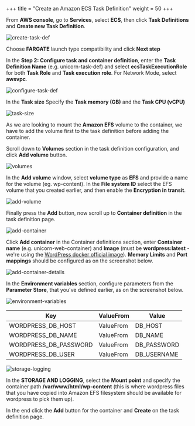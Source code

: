 +++
title = "Create an Amazon ECS Task Definition"
weight = 50
+++

From **AWS console**, go to **Services**, select **ECS**, then click **Task Definitions** and **Create new Task Definition**.

![create-task-def](/ecs/create-task-def.png)

Choose **FARGATE** launch type compatibility and click **Next step**

In the **Step 2: Configure task and container definition**, enter the **Task Definition Name** (e.g. unicorn-task-def) and select **ecsTaskExecutionRole** for both **Task Role** and **Task execution role**. For Network Mode, select **awsvpc**.


![configure-task-def](/ecs/configure-task-def.png)

In the **Task size** Specify the **Task memory (GB)** and the **Task CPU (vCPU)**

![task-size](/ecs/task-size.png)

As we are looking to mount the **Amazon EFS** volume to the container, we have to add the volume first to the task definition before adding the container.

Scroll down to **Volumes** section in the task definition configuration, and click **Add volume** button.

![volumes](/ecs/volumes.png)

In the **Add volume** window, select **volume type** as **EFS** and provide a name for the volume (eg. wp-content). In the **File system ID** select the EFS volume that you created earlier, and then enable the **Encryption in transit**.

![add-volume](/ecs/add-volume.png)

Finally press the **Add** button, now scroll up to **Container definition** in the task definition page.



![add-container](/ecs/add-container.png)

Click **Add container** in the Container definitions section, enter **Container name** (e.g. unicorn-web-container) and **Image** (must be **wordpress:latest** - we're using the <a href="https://hub.docker.com/_/wordpress" target="_blank" rel="noopener noreferrer">WordPress docker official image</a>). **Memory Limits** and **Port mappings** should be configured as on the screenshot below.

![add-container-details](/ecs/add-container-details.png)

In the **Environment variables** section, configure parameters from the **Parameter Store**, that you've defined earlier, as on the screenshot below.

![environment-variables](/ecs/environment-variables.png)


| Key              | ValueFrom             | Value                          |
| ---------------------- | ---------------- |--------------------------------|
| WORDPRESS_DB_HOST| ValueFrom           | DB_HOST                  |
| WORDPRESS_DB_NAME| ValueFrom           | DB_NAME    |
| WORDPRESS_DB_PASSWORD| ValueFrom           | DB_PASSWORD          |
| WORDPRESS_DB_USER| ValueFrom     | DB_USERNAME          |


![storage-logging](/ecs/storage-logging.png)

In the **STORAGE AND LOGGING**, select the **Mount point** and specify the container path **/var/www/html/wp-content** (this is where wordpress files that you have copied into Amazon EFS filesystem should be available for wordpress to pick them up).

In the end click the **Add** button for the container and **Create** on the task definition page.
